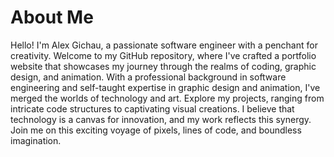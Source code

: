 # About Me

Hello! I'm Alex Gichau, a passionate software engineer with a penchant for creativity. Welcome to my GitHub repository, where I've crafted a portfolio website that showcases my journey through the realms of coding, graphic design, and animation. With a professional background in software engineering and self-taught expertise in graphic design and animation, I've merged the worlds of technology and art. Explore my projects, ranging from intricate code structures to captivating visual creations. I believe that technology is a canvas for innovation, and my work reflects this synergy. Join me on this exciting voyage of pixels, lines of code, and boundless imagination.